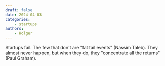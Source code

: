 ```yaml
---
draft: false
date: 2024-04-03
categories:
    - startups
authors:
    - Holger
---
```


Startups fail. The few that don't are "fat tail events" (Nassim Taleb). They almost never happen, but when they do, they "concentrate all the returns" (Paul Graham).